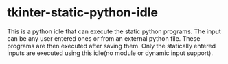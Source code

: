 # tkinter-static-python-idle
This is a python idle that can execute the static python programs. The input can be any user entered ones or from an external python file. These programs are then executed after saving them.
Only the statically entered inputs are executed using this idle(no module or dynamic input support).
